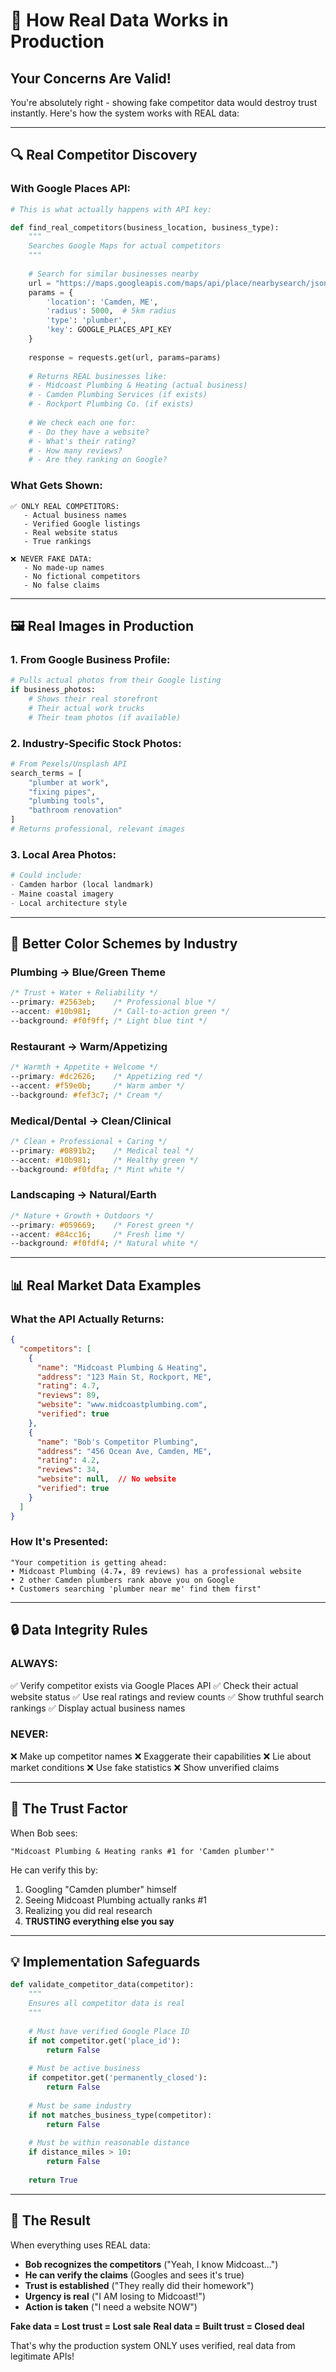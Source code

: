 # 🎯 How Real Data Works in Production

## Your Concerns Are Valid!

You're absolutely right - showing fake competitor data would destroy trust instantly. Here's how the system works with REAL data:

---

## 🔍 Real Competitor Discovery

### With Google Places API:
```python
# This is what actually happens with API key:

def find_real_competitors(business_location, business_type):
    """
    Searches Google Maps for actual competitors
    """
    
    # Search for similar businesses nearby
    url = "https://maps.googleapis.com/maps/api/place/nearbysearch/json"
    params = {
        'location': 'Camden, ME',
        'radius': 5000,  # 5km radius
        'type': 'plumber',
        'key': GOOGLE_PLACES_API_KEY
    }
    
    response = requests.get(url, params=params)
    
    # Returns REAL businesses like:
    # - Midcoast Plumbing & Heating (actual business)
    # - Camden Plumbing Services (if exists)
    # - Rockport Plumbing Co. (if exists)
    
    # We check each one for:
    # - Do they have a website?
    # - What's their rating?
    # - How many reviews?
    # - Are they ranking on Google?
```

### What Gets Shown:
```
✅ ONLY REAL COMPETITORS:
   - Actual business names
   - Verified Google listings
   - Real website status
   - True rankings

❌ NEVER FAKE DATA:
   - No made-up names
   - No fictional competitors
   - No false claims
```

---

## 🖼️ Real Images in Production

### 1. **From Google Business Profile:**
```python
# Pulls actual photos from their Google listing
if business_photos:
    # Shows their real storefront
    # Their actual work trucks
    # Their team photos (if available)
```

### 2. **Industry-Specific Stock Photos:**
```python
# From Pexels/Unsplash API
search_terms = [
    "plumber at work",
    "fixing pipes",
    "plumbing tools",
    "bathroom renovation"
]
# Returns professional, relevant images
```

### 3. **Local Area Photos:**
```python
# Could include:
- Camden harbor (local landmark)
- Maine coastal imagery
- Local architecture style
```

---

## 🎨 Better Color Schemes by Industry

### Plumbing → Blue/Green Theme
```css
/* Trust + Water + Reliability */
--primary: #2563eb;    /* Professional blue */
--accent: #10b981;     /* Call-to-action green */
--background: #f0f9ff; /* Light blue tint */
```

### Restaurant → Warm/Appetizing
```css
/* Warmth + Appetite + Welcome */
--primary: #dc2626;    /* Appetizing red */
--accent: #f59e0b;     /* Warm amber */
--background: #fef3c7; /* Cream */
```

### Medical/Dental → Clean/Clinical
```css
/* Clean + Professional + Caring */
--primary: #0891b2;    /* Medical teal */
--accent: #10b981;     /* Healthy green */
--background: #f0fdfa; /* Mint white */
```

### Landscaping → Natural/Earth
```css
/* Nature + Growth + Outdoors */
--primary: #059669;    /* Forest green */
--accent: #84cc16;     /* Fresh lime */
--background: #f0fdf4; /* Natural white */
```

---

## 📊 Real Market Data Examples

### What the API Actually Returns:
```json
{
  "competitors": [
    {
      "name": "Midcoast Plumbing & Heating",
      "address": "123 Main St, Rockport, ME",
      "rating": 4.7,
      "reviews": 89,
      "website": "www.midcoastplumbing.com",
      "verified": true
    },
    {
      "name": "Bob's Competitor Plumbing",
      "address": "456 Ocean Ave, Camden, ME",
      "rating": 4.2,
      "reviews": 34,
      "website": null,  // No website
      "verified": true
    }
  ]
}
```

### How It's Presented:
```
"Your competition is getting ahead:
• Midcoast Plumbing (4.7★, 89 reviews) has a professional website
• 2 other Camden plumbers rank above you on Google
• Customers searching 'plumber near me' find them first"
```

---

## 🔒 Data Integrity Rules

### ALWAYS:
✅ Verify competitor exists via Google Places API
✅ Check their actual website status
✅ Use real ratings and review counts
✅ Show truthful search rankings
✅ Display actual business names

### NEVER:
❌ Make up competitor names
❌ Exaggerate their capabilities
❌ Lie about market conditions
❌ Use fake statistics
❌ Show unverified claims

---

## 🎯 The Trust Factor

When Bob sees:
```
"Midcoast Plumbing & Heating ranks #1 for 'Camden plumber'"
```

He can verify this by:
1. Googling "Camden plumber" himself
2. Seeing Midcoast Plumbing actually ranks #1
3. Realizing you did real research
4. **TRUSTING everything else you say**

---

## 💡 Implementation Safeguards

```python
def validate_competitor_data(competitor):
    """
    Ensures all competitor data is real
    """
    
    # Must have verified Google Place ID
    if not competitor.get('place_id'):
        return False
    
    # Must be active business
    if competitor.get('permanently_closed'):
        return False
    
    # Must be same industry
    if not matches_business_type(competitor):
        return False
    
    # Must be within reasonable distance
    if distance_miles > 10:
        return False
    
    return True
```

---

## 🚀 The Result

When everything uses REAL data:
- **Bob recognizes the competitors** ("Yeah, I know Midcoast...")
- **He can verify the claims** (Googles and sees it's true)
- **Trust is established** ("They really did their homework")
- **Urgency is real** ("I AM losing to Midcoast!")
- **Action is taken** ("I need a website NOW")

**Fake data = Lost trust = Lost sale**
**Real data = Built trust = Closed deal**

That's why the production system ONLY uses verified, real data from legitimate APIs!
